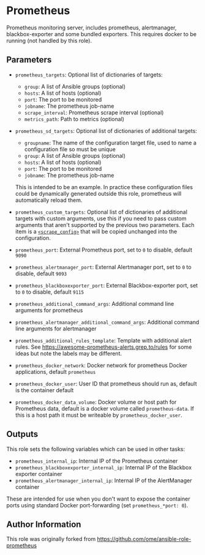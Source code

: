 Prometheus
==========

Prometheus monitoring server, includes prometheus, alertmanager, blackbox-exporter and some bundled exporters.
This requires docker to be running (not handled by this role).


Parameters
----------

- `prometheus_targets`: Optional list of dictionaries of targets:
  - `group`: A list of Ansible groups (optional)
  - `hosts`: A list of hosts (optional)
  - `port`: The port to be monitored
  - `jobname`: The prometheus job-name
  - `scrape_interval`: Prometheus scrape interval (optional)
  - `metrics_path`: Path to metrics (optional)
- `prometheus_sd_targets`: Optional list of dictionaries of additional targets:
  - `groupname`: The name of the configuration target file, used to name a configuration file so must be unique
  - `group`: A list of Ansible groups (optional)
  - `hosts`: A list of hosts (optional)
  - `port`: The port to be monitored
  - `jobname`: The prometheus job-name

  This is intended to be an example.
  In practice these configuration files could be dynamically generated outside this role, prometheus will automatically reload them.
- `prometheus_custom_targets`: Optional list of dictionaries of additional targets with custom arguments, use this if you need to pass custom arguments that aren't supported by the previous two parameters.
  Each item is a [`<scrape_config>`](https://prometheus.io/docs/prometheus/latest/configuration/configuration/#scrape_config) that will be copied unchanged into the configuration.
- `prometheus_port`: External Prometheus port, set to `0` to disable, default `9090`
- `prometheus_alertmanager_port`: External Alertmanager port, set to `0` to disable, default `9093`
- `prometheus_blackboxexporter_port`: External Blackbox-exporter port, set to `0` to disable, default `9115`
- `prometheus_additional_command_args`: Additional command line arguments for prometheus
- `prometheus_alertmanager_additional_command_args`: Additional command line arguments for alertmanager
- `prometheus_additional_rules_template`: Template with additional alert rules.
  See https://awesome-prometheus-alerts.grep.to/rules for some ideas but note the labels may be different.


- `prometheus_docker_network`: Docker network for prometheus Docker applications, default `prometheus`
- `prometheus_docker_user`: User ID that prometheus should run as, default is the container default
- `prometheus_docker_data_volume`: Docker volume or host path for Prometheus data, default is a docker volume called `prometheus-data`. If this is a host path it must be writeable by `prometheus_docker_user`.


Outputs
-------
This role sets the following variables which can be used in other tasks:
- `prometheus_internal_ip`: Internal IP of the Prometheus container
- `prometheus_blackboxexporter_internal_ip`: Internal IP of the Blackbox exporter container
- `prometheus_alertmanager_internal_ip`: Internal IP of the AlertManager container

These are intended for use when you don't want to expose the container ports using standard Docker port-forwarding (set `prometheus_*port: 0`).


Author Information
------------------

This role was originally forked from https://github.com/ome/ansible-role-prometheus
